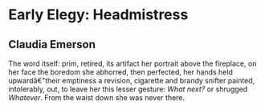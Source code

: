 # Early Elegy: Headmistress
## Claudia Emerson
The word itself: prim, retired, its artifact
her portrait above the fireplace, on her face
the boredom she abhorred, then perfected,
her hands held upwardâ€"their emptiness
a revision, cigarette and brandy snifter
painted, intolerably, out, to leave her this
lesser gesture: _What next?_ or shrugged _Whatever_.
From the waist down she was never there.